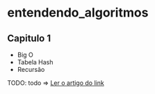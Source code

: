 # entendendo_algoritmos

## Capitulo 1

- Big O
- Tabela Hash
- Recursão

TODO:
todo => [Ler o artigo do link](https://vtnorton.com/2023/07/hashset-pra-quem-sabe-o-que-eh-uma-lista-no-csharp)
